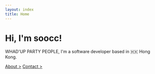 ```yaml
---
layout: index
title: Home
---
```


<div class="m-global c-white anim-typewriter">
  <h1 id="hi-im-soocc">Hi, I'm soocc!</h1>
  <p>WHAD'UP PARTY PEOPLE, I'm a software developer based in 🇭🇰 Hong Kong.</p>

  <a id="gold-link" href="about">About ></a>
  <a id="gold-link" href="contact">Contact ></a>
</div>
